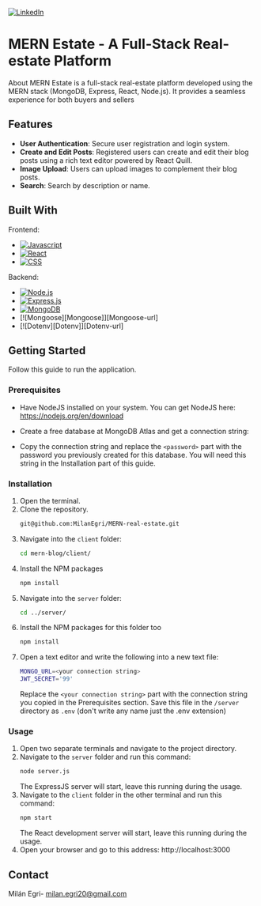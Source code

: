 [![LinkedIn][linkedin-shield-milan]][linkedin-url-milan]
# MERN Estate - A Full-Stack Real-estate Platform

About MERN Estate is a full-stack real-estate platform developed using the MERN stack (MongoDB, Express, React, Node.js). It provides a seamless experience for both buyers and sellers
## Features

- **User Authentication**: Secure user registration and login system.
- **Create and Edit Posts**: Registered users can create and edit their blog posts using a rich text editor powered by React Quill.
- **Image Upload**: Users can upload images to complement their blog posts.
- **Search**: Search by description or name.

## Built With

<p>Frontend:</p>

-   [![Javascript][Javascript]][Javascript-url]
-   [![React][React.js]][React-url]
-   [![CSS][CSS]][CSS]
  
<p>Backend:</p>

-   [![Node.js][NodeJS]][NodeJS-url]
-   [![Express.js][Express.js]][Express.js-url]
-   [![MongoDB][MongoDB]][MongoDB-url]
-   [![Mongoose][Mongoose]][Mongoose-url]
-   [![Dotenv][Dotenv]][Dotenv-url]

<!-- GETTING STARTED -->
## Getting Started

Follow this guide to run the application.

### Prerequisites

- Have NodeJS installed on your system. You can get NodeJS here: https://nodejs.org/en/download

- Create a free database at MongoDB Atlas and get a connection string:
-  Copy the connection string and replace the `<password>` part with the password you previously created for this database. You will need this string in the Installation part of this guide.

### Installation

1. Open the terminal.
2. Clone the repository.
    ```sh
    git@github.com:MilanEgri/MERN-real-estate.git
    ```
3. Navigate into the `client` folder:
   ```sh
   cd mern-blog/client/
   ```
4. Install the NPM packages
    ```sh
    npm install
    ```
5. Navigate into the `server` folder:
   ```sh
   cd ../server/
   ```
6. Install the NPM packages for this folder too
    ```sh
    npm install
    ```
7. Open a text editor and write the following into a new text file:
   ```sh
   MONGO_URL=<your connection string>
   JWT_SECRET='99'
   ```
   Replace the `<your connection string>` part with the connection string you copied in the Prerequisites section.
   Save this file in the `/server` directory as `.env` (don't write any name just the .env extension)
    
### Usage

1. Open two separate terminals and navigate to the project directory.
2. Navigate to the `server` folder and run this command:
   ```sh
   node server.js
   ```
   The ExpressJS server will start, leave this running during the usage.
3. Navigate to the `client` folder in the other terminal and run this command:
   ```sh
   npm start
   ```
   The React development server will start, leave this running during the usage.
4. Open your browser and go to this address: http://localhost:3000

## Contact

Milán Egri- milan.egri20@gmail.com

<!-- MARKDOWN LINKS & IMAGES -->

[linkedin-shield-milan]: https://img.shields.io/badge/-LinkedIn-black.svg?style=for-the-badge&logo=linkedin&colorB=555
[linkedin-url-milan]: https://www.linkedin.com/in/milanegri/

[Javascript]: https://img.shields.io/badge/javascript-F7DF1E?style=for-the-badge&logo=JavaScript&logoColor=black
[Javascript-url]: https://www.javascript.com
[CSS]: https://img.shields.io/badge/css-2c4bdc?style=for-the-badge&logo=CSS3&logoColor=white
[React.js]: https://img.shields.io/badge/React-20232A?style=for-the-badge&logo=react&logoColor=61DAFB
[React-url]: https://reactjs.org/
[NodeJS]: https://img.shields.io/badge/node.js-6DA55F?style=for-the-badge&logo=node.js&logoColor=white
[NodeJS-url]: https://nodejs.org/en
[Express.js]: https://img.shields.io/badge/express.js-%23404d59.svg?style=for-the-badge&logo=express&logoColor=%2361DAFB
[Express.js-url]: https://expressjs.com/
[MongoDB]: https://img.shields.io/badge/MongoDB-90EE90.svg?style=for-the-badge&logo=MongoDB&logoColor=black
[MongoDB-url]: https://www.mongodb.com
